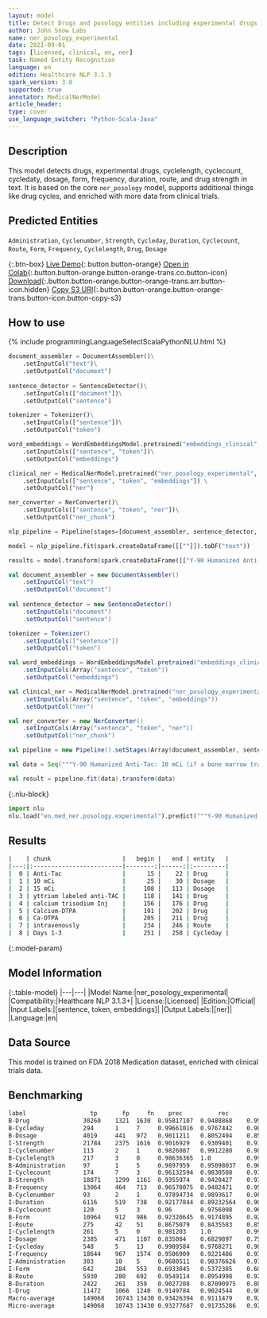 ```yaml
---
layout: model
title: Detect Drugs and posology entities including experimental drugs and cycles (ner_posology_experimental)
author: John Snow Labs
name: ner_posology_experimental
date: 2021-09-01
tags: [licensed, clinical, en, ner]
task: Named Entity Recognition
language: en
edition: Healthcare NLP 3.1.3
spark_version: 3.0
supported: true
annotator: MedicalNerModel
article_header:
type: cover
use_language_switcher: "Python-Scala-Java"
---
```



## Description


This model detects drugs, experimental drugs, cyclelength, cyclecount, cycledaty, dosage, form, frequency, duration, route, and drug strength in text. It is based on the core `ner_posology` model, supports additional things like drug cycles, and enriched with more data from clinical trials.


## Predicted Entities


`Administration`, `Cyclenumber`, `Strength`, `Cycleday`, `Duration`, `Cyclecount`, `Route`, `Form`, `Frequency`, `Cyclelength`, `Drug`, `Dosage`


{:.btn-box}
[Live Demo](https://nlp.johnsnowlabs.com/demo){:.button.button-orange}
[Open in Colab](https://colab.research.google.com/github/JohnSnowLabs/spark-nlp-workshop/blob/master/tutorials/Certification_Trainings/Healthcare/1.Clinical_Named_Entity_Recognition_Model.ipynb){:.button.button-orange.button-orange-trans.co.button-icon}
[Download](https://s3.amazonaws.com/auxdata.johnsnowlabs.com/clinical/models/ner_posology_experimental_en_3.1.3_3.0_1630511369574.zip){:.button.button-orange.button-orange-trans.arr.button-icon.hidden}
[Copy S3 URI](s3://auxdata.johnsnowlabs.com/clinical/models/ner_posology_experimental_en_3.1.3_3.0_1630511369574.zip){:.button.button-orange.button-orange-trans.button-icon.button-copy-s3}


## How to use






<div class="tabs-box" markdown="1">
{% include programmingLanguageSelectScalaPythonNLU.html %}

```python
document_assembler = DocumentAssembler()\
    .setInputCol("text")\
    .setOutputCol("document")
         
sentence_detector = SentenceDetector()\
    .setInputCols(["document"])\
    .setOutputCol("sentence")

tokenizer = Tokenizer()\
    .setInputCols(["sentence"])\
    .setOutputCol("token")

word_embeddings = WordEmbeddingsModel.pretrained("embeddings_clinical", "en", "clinical/models")\
    .setInputCols(["sentence", "token"])\
    .setOutputCol("embeddings")

clinical_ner = MedicalNerModel.pretrained("ner_posology_experimental", "en", "clinical/models") \
    .setInputCols(["sentence", "token", "embeddings"]) \
    .setOutputCol("ner")

ner_converter = NerConverter()\
 	.setInputCols(["sentence", "token", "ner"])\
 	.setOutputCol("ner_chunk")

nlp_pipeline = Pipeline(stages=[document_assembler, sentence_detector, tokenizer, word_embeddings, clinical_ner, ner_converter])

model = nlp_pipeline.fit(spark.createDataFrame([[""]]).toDF("text"))

results = model.transform(spark.createDataFrame([["Y-90 Humanized Anti-Tac: 10 mCi (if a bone marrow transplant was part of the patient's previous therapy) or 15 mCi of yttrium labeled anti-TAC; followed by calcium trisodium Inj (Ca DTPA)..\n\nCalcium-DTPA: Ca-DTPA will be administered intravenously on Days 1-3 to clear the radioactive agent from the body."]]).toDF("text"))
```
```scala
val document_assembler = new DocumentAssembler()
    .setInputCol("text")
    .setOutputCol("document")
        
val sentence_detector = new SentenceDetector()
    .setInputCols("document")
    .setOutputCol("sentence")

tokenizer = Tokenizer()
    .setInputCols(["sentence"])
    .setOutputCol("token")

val word_embeddings = WordEmbeddingsModel.pretrained("embeddings_clinical", "en", "clinical/models")
    .setInputCols(Array("sentence", "token"))
    .setOutputCol("embeddings")

val clinical_ner = MedicalNerModel.pretrained("ner_posology_experimental", "en", "clinical/models")
    .setInputCols(Array("sentence", "token", "embeddings"))
    .setOutputCol("ner")

val ner_converter = new NerConverter()
 	.setInputCols(Array("sentence", "token", "ner"))
 	.setOutputCol("ner_chunk")

val pipeline = new Pipeline().setStages(Array(document_assembler, sentence_detector, tokenizer, word_embeddings, clinical_ner, ner_converter))

val data = Seq("""Y-90 Humanized Anti-Tac: 10 mCi (if a bone marrow transplant was part of the patient's previous therapy) or 15 mCi of yttrium labeled anti-TAC; followed by calcium trisodium Inj (Ca DTPA)..\n\nCalcium-DTPA: Ca-DTPA will be administered intravenously on Days 1-3 to clear the radioactive agent from the body.""").toDS.toDF("text")

val result = pipeline.fit(data).transform(data)
```


{:.nlu-block}
```python
import nlu
nlu.load("en.med_ner.posology.experimental").predict("""Y-90 Humanized Anti-Tac: 10 mCi (if a bone marrow transplant was part of the patient's previous therapy) or 15 mCi of yttrium labeled anti-TAC; followed by calcium trisodium Inj (Ca DTPA)..\n\nCalcium-DTPA: Ca-DTPA will be administered intravenously on Days 1-3 to clear the radioactive agent from the body.""")
```

</div>


## Results


```bash
|    | chunk                    |   begin |   end | entity   |
|---:|:-------------------------|--------:|------:|:---------|
|  0 | Anti-Tac                 |      15 |    22 | Drug     |
|  1 | 10 mCi                   |      25 |    30 | Dosage   |
|  2 | 15 mCi                   |     108 |   113 | Dosage   |
|  3 | yttrium labeled anti-TAC |     118 |   141 | Drug     |
|  4 | calcium trisodium Inj    |     156 |   176 | Drug     |
|  5 | Calcium-DTPA             |     191 |   202 | Drug     |
|  6 | Ca-DTPA                  |     205 |   211 | Drug     |
|  7 | intravenously            |     234 |   246 | Route    |
|  8 | Days 1-3                 |     251 |   258 | Cycleday |
```


{:.model-param}
## Model Information


{:.table-model}
|---|---|
|Model Name:|ner_posology_experimental|
|Compatibility:|Healthcare NLP 3.1.3+|
|License:|Licensed|
|Edition:|Official|
|Input Labels:|[sentence, token, embeddings]|
|Output Labels:|[ner]|
|Language:|en|


## Data Source


This model is trained on FDA 2018 Medication dataset, enriched with clinical trials data.


## Benchmarking


```bash
label	               tp       fp	   fn	 prec	       rec	       f1
B-Drug               30260    1321  1630  0.95817107  0.9488868    0.95350635
B-Cycleday	         294      1     7     0.99661016  0.9767442    0.9865772
B-Dosage             4019     441   972   0.9011211   0.8052494    0.85049194
I-Strength	         21784    2375  1616  0.9016929   0.9309401    0.9160832
I-Cyclenumber        113      2     1     0.9826087   0.9912280    0.98689955
B-Cyclelength        217      3     0     0.98636365  1.0          0.99313504
B-Administration     97       1     5     0.9897959   0.95098037   0.96999997
I-Cyclecount         174      7     3     0.96132594  0.9830508    0.972067
B-Strength	         18871    1299  1161  0.9355974   0.9420427    0.93880904
B-Frequency	         13064    464   713   0.96570075  0.9482471    0.95689434
B-Cyclenumber        93       2     1     0.97894734  0.9893617    0.9841269
I-Duration	         6116     519   738   0.92177844  0.89232564   0.9068129
B-Cyclecount         120      5     3     0.96        0.9756098    0.9677419
B-Form               10964    912   986   0.92320645  0.9174895    0.9203391
I-Route              275      42    51    0.8675079   0.8435583    0.85536546
I-Cyclelength        261      5     0     0.981203    1.0	       0.9905123
I-Dosage             2385     471   1107  0.835084    0.6829897    0.75141776
I-Cycleday	         548      5     13    0.9909584   0.9768271    0.983842
I-Frequency	         18644    967   1574  0.9506909   0.9221486    0.9362023
I-Administration     303      10    5     0.9680511   0.98376626   0.9758454
I-Form               642      284   553   0.6933045   0.5372385    0.6053748
B-Route              5930     280   692   0.9549114   0.8954998    0.92425185
B-Duration	         2422     261   359   0.9027208   0.87090975   0.88653
I-Drug               11472    1066  1240  0.9149784   0.9024544    0.9086733
Macro-average        149068   10743 13430 0.93426394  0.9111479    0.92256117
Micro-average        149068   10743 13430 0.93277687  0.91735286   0.9250006
```
<!--stackedit_data:
eyJoaXN0b3J5IjpbMjA5NjIwMzY0MSw0NzE5NDcyNzhdfQ==
-->